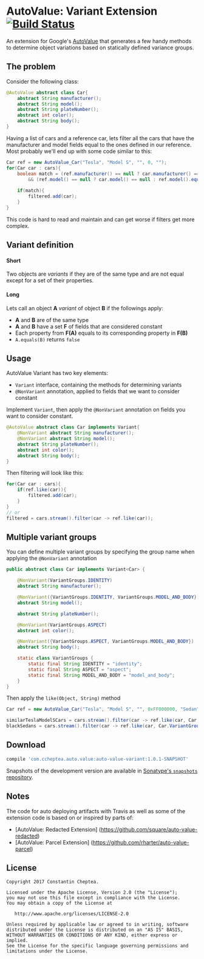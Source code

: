 # AutoValue: Variant Extension [![Build Status](https://travis-ci.org/ccheptea/auto-value-variant.svg?branch=master)](https://travis-ci.org/ccheptea/auto-value-variant)

An extension for Google's [AutoValue](https://github.com/google/auto/tree/master/value) 
that generates a few handy methods to determine object variations based on statically defined variance groups.

## The problem

Consider the following class:
```java
@AutoValue abstract class Car{
    abstract String manufacturer();
    abstract String model();
    abstract String plateNumber();
    abstract int color();
    abstract String body();
}
```

Having a list of cars and a reference car, lets filter all the cars that have the manufacturer and model fields 
equal to the ones defined in our reference. Most probably we'll end up with some code similar to this:
```java
Car ref = new AutoValue_Car("Tesla", "Model S", "", 0, "");
for(Car car : cars){
    boolean match = (ref.manufacturer() == null ? car.manufacturer() == null : ref.manufacturer().equals(car.manufacturer()))
        && (ref.model() == null ? car.model() == null : ref.model().equals(car.model()))
    
    if(match){
        filtered.add(car);
    }
}
```
This code is hard to read and maintain and can get worse if filters get more complex.

## Variant definition

#### Short 
Two objects are _variants_ if they are of the same type and are not equal except for a set of their properties.

#### Long
Lets call an object **A** _variant_ of object **B** if the followings apply:

* **A** and **B** are of the same type
* **A** and **B** have a set **F** of fields that are considered constant
* Each property from **F(A)** equals to its corresponding property in **F(B)**
* ``A.equals(B)`` returns ``false``
 
## Usage

AutoValue Variant has two key elements:

* ``Variant`` interface, containing the methods for determining variants
* ``@NonVariant`` annotation, applied to fields that we want to consider constant

Implement ``Variant``, then apply the ``@NonVariant`` annotation on fields you want to consider constant. 
```java
@AutoValue abstract class Car implements Variant{
    @NonVariant abstract String manufacturer();
    @NonVariant abstract String model();
    abstract String plateNumber();
    abstract int color();
    abstract String body();
}
```

Then filtering will look like this:
```java
for(Car car : cars){
    if(ref.like(car)){
        filtered.add(car);
    }
}
// or 
filtered = cars.stream().filter(car -> ref.like(car));
```

## Multiple variant groups
You can define multiple variant groups by specifying the group name when applying the ``@NonVariant`` annotation

```java
public abstract class Car implements Variant<Car> {

    @NonVariant(VariantGroups.IDENTITY)
    abstract String manufacturer();

    @NonVariant({VariantGroups.IDENTITY, VariantGroups.MODEL_AND_BODY})
    abstract String model();

    abstract String plateNumber();

    @NonVariant(VariantGroups.ASPECT)
    abstract int color();

    @NonVariant({VariantGroups.ASPECT, VariantGroups.MODEL_AND_BODY})
    abstract String body();

    static class VariantGroups {
        static final String IDENTITY = "identity";
        static final String ASPECT = "aspect";
        static final String MODEL_AND_BODY = "model_and_body";
    }
}
```
Then apply the ``like(Object, String)`` method

```java
Car ref = new AutoValue_Car("Tesla", "Model S", "", 0xFF000000, "Sedan");

similarTeslaModelSCars = cars.stream().filter(car -> ref.like(car, Car.VariantGroups.IDENTITY));
blackSedans = cars.stream().filter(car -> ref.like(car, Car.VariantGroups.ASPECT));
```

## Download

```groovy
compile 'com.ccheptea.auto.value:auto-value-variant:1.0.1-SNAPSHOT'
 ```

Snapshots of the development version are available in [Sonatype's `snapshots` repository][snap].


## Notes

The code for auto deploying artifacts with Travis as well as some of the extension code is based on or inspired by parts of:
* [AutoValue: Redacted Extension] (https://github.com/square/auto-value-redacted)
* [AutoValue: Parcel Extension] (https://github.com/rharter/auto-value-parcel)

## License


```
Copyright 2017 Constantin Cheptea.

Licensed under the Apache License, Version 2.0 (the "License");
you may not use this file except in compliance with the License.
You may obtain a copy of the License at

   http://www.apache.org/licenses/LICENSE-2.0

Unless required by applicable law or agreed to in writing, software
distributed under the License is distributed on an "AS IS" BASIS,
WITHOUT WARRANTIES OR CONDITIONS OF ANY KIND, either express or implied.
See the License for the specific language governing permissions and
limitations under the License.
```

[snap]: https://oss.sonatype.org/content/repositories/snapshots/
